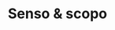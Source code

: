---
layout: page.njk
tags: level3
key: why_it
title: Senso & scopo
parent: assetscommunity_it
order: 1
availablelanguages: 
    - de
    - en
---